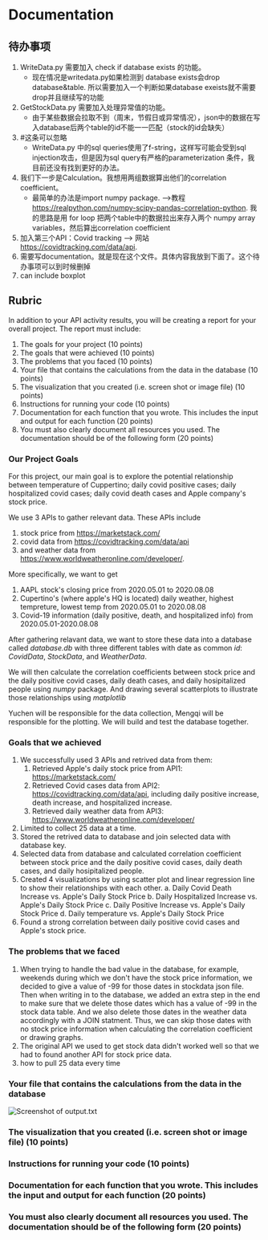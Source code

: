 # Documentation

## 待办事项

1. WriteData.py 需要加入 check if database exists 的功能。
   - 现在情况是writedata.py如果检测到 database exists会drop database&table. 所以需要加入一个判断如果database exeists就不需要drop并且继续写的功能
2. GetStockData.py 需要加入处理异常值的功能。
   - 由于某些数据会拉取不到（周末，节假日或异常情况），json中的数据在写入database后两个table的id不能一一匹配（stock的id会缺失）
3. #这条可以忽略
   - WriteData.py 中的sql queries使用了f-string，这样写可能会受到sql injection攻击，但是因为sql query有严格的parameterization
条件，我目前还没有找到更好的办法。
4. 我们下一步是Calculation。我想用两组数据算出他们的correlation coefficient。
   - 最简单的办法是import numpy package. -->教程 <https://realpython.com/numpy-scipy-pandas-correlation-python>. 我的思路是用 for loop 把两个table中的数据拉出来存入两个 numpy array variables，然后算出correlation coefficient
5. 加入第三个API：Covid tracking --> 网站 <https://covidtracking.com/data/api>.
6. 需要写documentation。就是现在这个文件。具体内容我放到下面了。这个待办事项可以到时候删掉
7. can include boxplot

## Rubric

In addition to your API activity results, you will be creating a report for your overall project. The report must include:

1. The goals for your project (10 points)
2. The goals that were achieved (10 points)
3. The problems that you faced (10 points)
4. Your file that contains the calculations from the data in the database (10 points)
5. The visualization that you created (i.e. screen shot or image file) (10 points)
6. Instructions for running your code (10 points)
7. Documentation for each function that you wrote. This includes the input and output for
each function (20 points)
8. You must also clearly document all resources you used. The documentation should be of
the following form (20 points)

### Our Project Goals

For this project, our main goal is to explore the potential relationship between temperature of Cuppertino; daily covid positive cases; daily hospitalized covid cases; daily covid death cases and Apple company's stock price.

We use 3 APIs to gather relevant data. These APIs include

1. stock price from <https://marketstack.com/>
2. covid data from <https://covidtracking.com/data/api>
3. and weather data from <https://www.worldweatheronline.com/developer/>.

More specifically, we want to get

1. AAPL stock's closing price from 2020.05.01 to 2020.08.08
2. Cupertino's (where apple's HQ is located) daily weather, highest tempreture, lowest temp from 2020.05.01 to 2020.08.08
3. Covid-19 information (daily positive, death, and hospitalized info) from 2020.05.01-2020.08.08

After gathering relavant data, we want to store these data into a database called _database.db_ with three different tables with date as common _id_: _CovidData_, _StockData_, and  _WeatherData_.

We will then calculate the correlation coefficients between stock price and the daily positive covid cases, daily death cases, and daily hosipitalized people using _numpy_ package. And drawing several scatterplots to illustrate those relationships using _matplotlib_

Yuchen will be responsible for the data collection, Mengqi will be responsible for the plotting. We will build and test the database together. 

### Goals that we achieved

1. We successfully used 3 APIs and retrived data from them:
   1. Retrieved Apple's daily stock price from API1: <https://marketstack.com/>
   2. Retrieved Covid cases data from API2: <https://covidtracking.com/data/api>, 
      including daily positive increase, death increase, and hospitalized increase.
   3. Retrieved daily weather data from API3: <https://www.worldweatheronline.com/developer/>
2. Limited to collect 25 data at a time.
3. Stored the retrived data to database and join selected data with database key. 
4. Selected data from database and calculated correlation coefficient between stock price and the daily positive covid cases, daily death cases, and daily hosipitalized people.
5. Created 4 visualizations by using scatter plot and linear regression line to show
their relationships with each other.
   a. Daily Covid Death Increase vs. Apple's Daily Stock Price
   b. Daily Hospitalized Increase vs. Apple's Daily Stock Price
   c. Daily Positive Increase vs. Apple's Daily Stock Price
   d. Daily temperature vs. Apple's Daily Stock Price
6. Found a strong correlation between daily positive covid cases and Apple's stock price.

### The problems that we faced

1. When trying to handle the bad value in the database, for example, weekends during which we don't have the stock price information, we decided to give a value of -99 for those dates in stockdata json file. Then when writing in to the database, we added an extra step in the end to make sure that we delete those dates which has a value of -99 in the stock data table. And we also delete those dates in the weather data accordingly with a JOIN statment. Thus, we can skip those dates with no stock price information when calculating the correlation coefficient or drawing graphs.
2. The original API we used to get stock data didn't worked well so that we had to found another API for stock price data.
3. how to pull 25 data every time 


### Your file that contains the calculations from the data in the database

![Screenshot of **output.txt**]()

### The visualization that you created (i.e. screen shot or image file) (10 points)

### Instructions for running your code (10 points)

### Documentation for each function that you wrote. This includes the input and output for each function (20 points)

### You must also clearly document all resources you used. The documentation should be of the following form (20 points)

